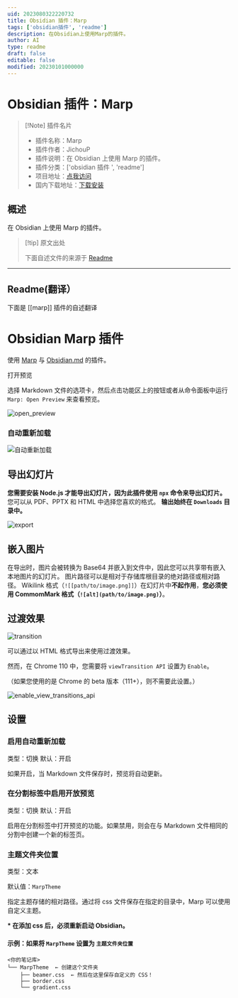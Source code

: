 ```yaml
---
uid: 2023080322220732
title: Obsidian 插件：Marp
tags: ['obsidian插件', 'readme']
description: 在Obsidian上使用Marp的插件。
author: AI
type: readme
draft: false
editable: false
modified: 20230101000000
---
```


# Obsidian 插件：Marp

> [!Note] 插件名片
> - 插件名称：Marp
> - 插件作者：JichouP
> - 插件说明：在 Obsidian 上使用 Marp 的插件。
> - 插件分类：['obsidian 插件 ', 'readme']
> - 项目地址：[点我访问](https://github.com/JichouP/obsidian-marp-plugin)
> - 国内下载地址：[下载安装](https://pkmer.cn/products/plugin/pluginMarket/?marp)

## 概述

在 Obsidian 上使用 Marp 的插件。

> [!tip] 原文出处
>
>下面自述文件的来源于 [Readme](https://ghproxy.net/https://raw.githubusercontent.com/JichouP/obsidian-marp-plugin/master/README.md)

---

## Readme(翻译）

下面是 [[marp]] 插件的自述翻译

# Obsidian Marp 插件

使用 [Marp](https://marp.app/) 与 [Obsidian.md](https://obsidian.md/) 的插件。

打开预览

选择 Markdown 文件的选项卡，然后点击功能区上的按钮或者从命令面板中运行 `Marp: Open Preview` 来查看预览。

![open_preview](docs/open_preview.gif)

### 自动重新加载

![自动重新加载](docs/auto_reload.gif)

## 导出幻灯片

**您需要安装 Node.js 才能导出幻灯片，因为此插件使用 `npx` 命令来导出幻灯片。**
您可以从 PDF、PPTX 和 HTML 中选择您喜欢的格式。
**输出始终在 `Downloads` 目录中。**

![export](docs/export.gif)

## 嵌入图片

在导出时，图片会被转换为 Base64 并嵌入到文件中，因此您可以共享带有嵌入本地图片的幻灯片。
图片路径可以是相对于存储库根目录的绝对路径或相对路径。
Wikilink 格式（`![[path/to/image.png]]`）在幻灯片中**不起作用**，**您必须使用 CommomMark 格式（`![alt](path/to/image.png)`）**。

## 过渡效果

![transition](docs/transition.gif)

可以通过以 HTML 格式导出来使用过渡效果。

然而，在 Chrome 110 中，您需要将 `viewTransition API` 设置为 `Enable`。

（如果您使用的是 Chrome 的 beta 版本（111+），则不需要此设置。）

![enable_view_transitions_api](docs/enable_view_transitions_api.png)

## 设置

### 启用自动重新加载

类型：切换
默认：开启

如果开启，当 Markdown 文件保存时，预览将自动更新。

### 在分割标签中启用开放预览

类型：切换
默认：开启

启用在分割标签中打开预览的功能。如果禁用，则会在与 Markdown 文件相同的分割中创建一个新的标签页。

### 主题文件夹位置

类型：文本

默认值：`MarpTheme`

指定主题存储的相对路径。通过将 css 文件保存在指定的目录中，Marp 可以使用自定义主题。

**\* 在添加 css 后，必须重新启动 Obsidian。**

#### 示例：如果将 `MarpTheme` 设置为 `主题文件夹位置`

```text
<你的笔记库>
└── MarpTheme  ← 创建这个文件夹
    ├── beamer.css  ← 然后在这里保存自定义的 CSS！
    ├── border.css
    └── gradient.css
```